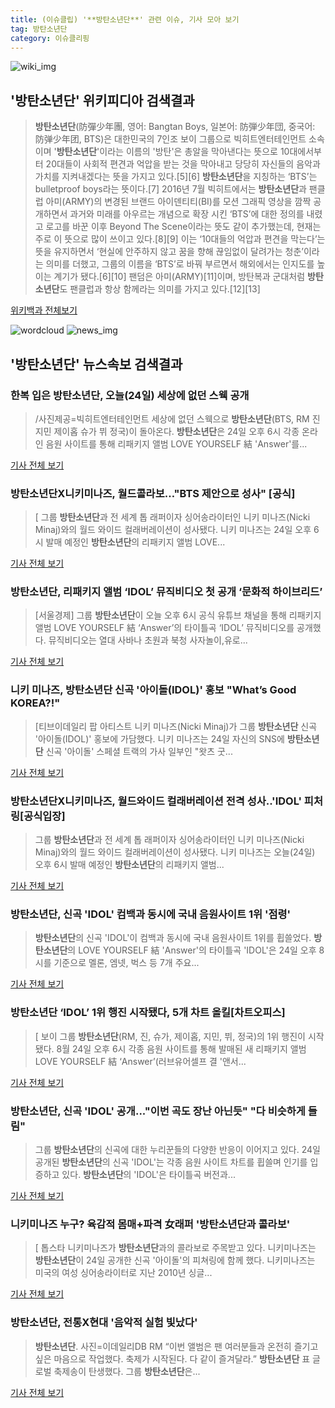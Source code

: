 ```yaml
---
title: (이슈클립) '**방탄소년단**' 관련 이슈, 기사 모아 보기
tag: 방탄소년단
category: 이슈클리핑
---
```

![wiki_img](https://user-images.githubusercontent.com/42597476/44503234-41136a80-a6d0-11e8-9071-6fc6418eafe4.png)
## **'**방탄소년단**'** 위키피디아 검색결과
>**방탄소년단**(防彈少年團, 영어: Bangtan Boys, 일본어: 防弾少年団, 중국어: 防弹少年团, BTS)은 대한민국의 7인조 보이 그룹으로 빅히트엔터테인먼트 소속이며 '**방탄소년단**'이라는 이름의 '방탄'은 총알을 막아낸다는 뜻으로 10대에서부터 20대들이 사회적 편견과 억압을 받는 것을 막아내고 당당히 자신들의 음악과 가치를 지켜내겠다는 뜻을 가지고 있다.[5][6] **방탄소년단**을 지칭하는 ‘BTS’는 bulletproof boys라는 뜻이다.[7] 2016년 7월 빅히트에서는 **방탄소년단**과 팬클럽 아미(ARMY)의 변경된 브랜드 아이덴티티(BI)를 모션 그래픽 영상을 깜짝 공개하면서 과거와 미래를 아우르는 개념으로 확장 시킨 ‘BTS’에 대한 정의를 내렸고 로고를 바꾼 이후 Beyond The Scene이라는 뜻도 같이 추가했는데, 현재는 주로 이 뜻으로 많이 쓰이고 있다.[8][9] 이는 ‘10대들의 억압과 편견을 막는다’는 뜻을 유지하면서 ‘현실에 안주하지 않고 꿈을 향해 끊임없이 달려가는 청춘’이라는 의미를 더했고, 그룹의 이름을 ‘BTS’로 바꿔 부르면서 해외에서는 인지도를 높이는 계기가 됐다.[6][10] 팬덤은 아미(ARMY)[11]이며, 방탄복과 군대처럼 **방탄소년단**도 팬클럽과 항상 함께라는 의미를 가지고 있다.[12][13]

<a href="https://ko.wikipedia.org/wiki/방탄소년단" target="_blank">위키백과 전체보기</a>

![wordcloud](https://s3.ap-northeast-2.amazonaws.com/lyrics101-wordcloud/2018-08-24-1535111616.png)
![news_img](https://user-images.githubusercontent.com/42597476/44507050-1206f400-a6e4-11e8-8d98-7ffbfebb353f.png)
## **'**방탄소년단**'** 뉴스속보 검색결과
### 한복 입은 **방탄소년단**, 오늘(24일) 세상에 없던 스웩 공개

>/사진제공=빅히트엔터테인먼트 세상에 없던 스웩으로 **방탄소년단**(BTS, RM 진 지민 제이홉 슈가 뷔 정국)이 돌아온다. **방탄소년단**은 24일 오후 6시 각종 온라인 음원 사이트를 통해 리패키지 앨범 LOVE YOURSELF 結 'Answer'를...

<a href="http://star.mt.co.kr/stview.php?no=2018082311243679616" target="_blank">기사 전체 보기</a>

### **방탄소년단**X니키미나즈, 월드콜라보…"BTS 제안으로 성사" [공식]

>[ 그룹 **방탄소년단**과 전 세계 톱 래퍼이자 싱어송라이터인 니키 미나즈(Nicki Minaj)와의 월드 와이드 컬래버레이션이 성사됐다. 니키 미나즈는 24일 오후 6시 발매 예정인 **방탄소년단**의 리패키지 앨범 LOVE...

<a href="http://isplus.live.joins.com/news/article/aid.asp?aid=22504441" target="_blank">기사 전체 보기</a>

### **방탄소년단**, 리패키지 앨범 ‘IDOL’ 뮤직비디오 첫 공개 ‘문화적 하이브리드’

>[서울경제] 그룹 **방탄소년단**이 오늘 오후 6시 공식 유튜브 채널을 통해 리패키지 앨범 LOVE YOURSELF 結 ‘Answer’의 타이틀곡 ‘IDOL’ 뮤직비디오를 공개했다. 뮤직비디오는 열대 사바나 초원과 북청 사자놀이,유로...

<a href="http://www.sedaily.com/NewsView/1S3HHWTDN5" target="_blank">기사 전체 보기</a>

### 니키 미나즈, **방탄소년단** 신곡 '아이돌(IDOL)' 홍보 "What’s Good KOREA?!"

>[티브이데일리 팝 아티스트 니키 미나즈(Nicki Minaj)가 그룹 **방탄소년단** 신곡 '아이돌(IDOL)' 홍보에 가담했다. 니키 미나즈는 24일 자신의 SNS에 **방탄소년단** 신곡 '아이돌' 스페셜 트랙의 가사 일부인 "왓츠 굿...

<a href="http://tvdaily.asiae.co.kr/read.php3?aid=15351111231388054010" target="_blank">기사 전체 보기</a>

### **방탄소년단**X니키미나즈, 월드와이드 컬래버레이션 전격 성사..'IDOL' 피처링[공식입장]

>그룹 **방탄소년단**과 전 세계 톱 래퍼이자 싱어송라이터인 니키 미나즈(Nicki Minaj)와의 월드 와이드 컬래버레이션이 성사됐다. 니키 미나즈는 오늘(24일) 오후 6시 발매 예정인 **방탄소년단**의 리패키지 앨범...

<a href="http://www.osen.co.kr/article/G1110974218" target="_blank">기사 전체 보기</a>

### **방탄소년단**, 신곡 'IDOL' 컴백과 동시에 국내 음원사이트 1위 '점령'

>**방탄소년단**의 신곡 'IDOL'이 컴백과 동시에 국내 음원사이트 1위를 휩쓸었다. **방탄소년단**의 LOVE YOURSELF 結 'Answer'의 타이틀곡 'IDOL'은 24일 오후 8시를 기준으로 멜론, 엠넷, 벅스 등 7개 주요...

<a href="http://enews24.tving.com/news/article.asp?nsID=1299181" target="_blank">기사 전체 보기</a>

### **방탄소년단** ‘IDOL’ 1위 행진 시작됐다, 5개 차트 올킬[차트오피스]

>[ 보이 그룹 **방탄소년단**(RM, 진, 슈가, 제이홉, 지민, 뷔, 정국)의 1위 행진이 시작됐다. 8월 24일 오후 6시 각종 음원 사이트를 통해 발매된 새 리패키지 앨범 LOVE YOURSELF 結 ‘Answer’(러브유어셀프 결 '앤서...

<a href="http://www.newsen.com/news_view.php?uid=201808241402250410" target="_blank">기사 전체 보기</a>

### **방탄소년단**, 신곡 'IDOL' 공개..."이번 곡도 장난 아닌듯" "다 비슷하게 들림"

>그룹 **방탄소년단**의 신곡에 대한 누리꾼들의 다양한 반응이 이어지고 있다. 24일 공개된 **방탄소년단**의 신곡 'IDOL'는 각종 음원 사이트 차트를 휩쓸며 인기를 입증하고 있다. **방탄소년단**의 'IDOL'은 타이틀곡 버전과...

<a href="http://daily.hankooki.com/lpage/entv/201808/dh20180824192835139020.htm" target="_blank">기사 전체 보기</a>

### 니키미나즈 누구? 육감적 몸매+파격 女래퍼 '**방탄소년단**과 콜라보'

>[ 톱스타 니키미나즈가 **방탄소년단**과의 콜라보로 주목받고 있다. 니키미나즈는 **방탄소년단**이 24일 공개한 신곡 '아이돌'의 피쳐링에 함께 했다. 니키미나즈는 미국의 여성 싱어송라이터로 지난 2010년 싱글...

<a href="http://www.mydaily.co.kr/new_yk/html/read.php?newsid=201808241934824854&ext=na" target="_blank">기사 전체 보기</a>

### **방탄소년단**, 전통X현대 '음악적 실험 빛났다'

>**방탄소년단**. 사진=이데일리DB RM “이번 앨범은 팬 여러분들과 온전히 즐기고 싶은 마음으로 작업했다. 축제가 시작된다. 다 같이 즐겨달라.” **방탄소년단** 표 글로벌 축제송이 탄생했다. 그룹 **방탄소년단**은...

<a href="http://starin.edaily.co.kr/news/newspath.asp?newsid=01348086619310600" target="_blank">기사 전체 보기</a>


